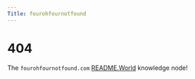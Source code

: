 ```yaml
---
Title: fourohfournotfound
---
```


# 404

The ```fourohfournotfound.com``` [README.World](https://readme.world) knowledge node!
